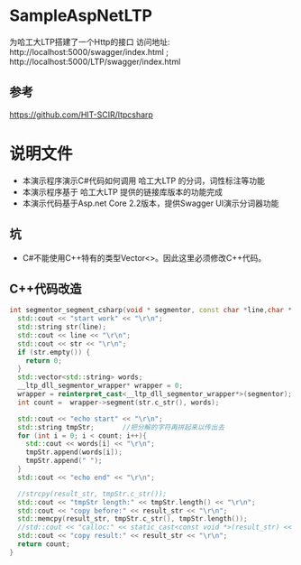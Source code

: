 # SampleAspNetLTP
为哈工大LTP搭建了一个Http的接口
访问地址: http://localhost:5000/swagger/index.html ; http://localhost:5000/LTP/swagger/index.html

## 参考
https://github.com/HIT-SCIR/ltpcsharp

# 说明文件
* 本演示程序演示C#代码如何调用 哈工大LTP 的分词，词性标注等功能
* 本演示程序基于 哈工大LTP 提供的链接库版本的功能完成
* 本演示代码基于Asp.net Core 2.2版本，提供Swagger UI演示分词器功能


## 坑
* C#不能使用C++特有的类型Vector<>。因此这里必须修改C++代码。

## C++代码改造
```C++
int segmentor_segment_csharp(void * segmentor, const char *line,char * result_str) {
  std::cout << "start work" << "\r\n";
  std::string str(line);
  std::cout << line << "\r\n";
  std::cout << str << "\r\n";
  if (str.empty()) {
    return 0;
  }
  std::vector<std::string> words;
  __ltp_dll_segmentor_wrapper* wrapper = 0;
  wrapper = reinterpret_cast<__ltp_dll_segmentor_wrapper*>(segmentor);
  int count =  wrapper->segment(str.c_str(), words);

  std::cout << "echo start" << "\r\n";
  std::string tmpStr;		//把分解的字符再拼起来以传出去
  for (int i = 0; i < count; i++){
    std::cout << words[i] << "\r\n";
	tmpStr.append(words[i]);
	tmpStr.append(" "); 
  }
  std::cout << "echo end" << "\r\n";

  //strcpy(result_str, tmpStr.c_str());
  std::cout << "tmpStr length:" << tmpStr.length() << "\r\n";
  std::cout << "copy before:" << result_str << "\r\n";
  std::memcpy(result_str, tmpStr.c_str(), tmpStr.length());
  //std::cout << "calloc:" << static_cast<const void *>(result_str) << "\r\n";
  std::cout << "copy result:" << result_str << "\r\n";
  return count;
}
```